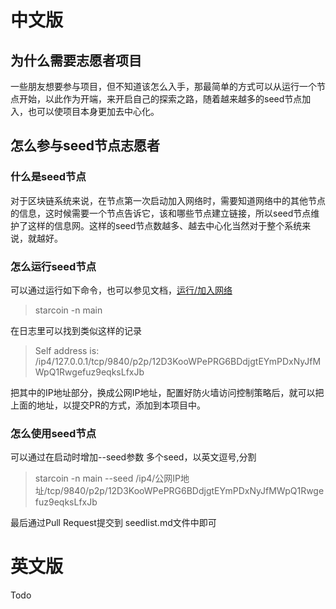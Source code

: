 # 中文版

## 为什么需要志愿者项目
一些朋友想要参与项目，但不知道该怎么入手，那最简单的方式可以从运行一个节点开始，以此作为开端，来开启自己的探索之路，随着越来越多的seed节点加入，也可以使项目本身更加去中心化。

## 怎么参与seed节点志愿者

### 什么是seed节点
对于区块链系统来说，在节点第一次启动加入网络时，需要知道网络中的其他节点的信息，这时候需要一个节点告诉它，该和哪些节点建立链接，所以seed节点维护了这样的信息网。这样的seed节点数越多、越去中心化当然对于整个系统来说，就越好。

### 怎么运行seed节点
可以通过运行如下命令，也可以参见文档，[运行/加入网络](https://starcoin.org/zh/developer/setup/runnetwork/)
> starcoin -n main

在日志里可以找到类似这样的记录
> Self address is: /ip4/127.0.0.1/tcp/9840/p2p/12D3KooWPePRG6BDdjgtEYmPDxNyJfMWpQ1Rwgefuz9eqksLfxJb

把其中的IP地址部分，换成公网IP地址，配置好防火墙访问控制策略后，就可以把上面的地址，以提交PR的方式，添加到本项目中。

### 怎么使用seed节点
可以通过在启动时增加--seed参数 多个seed，以英文逗号,分割
> starcoin -n main --seed /ip4/公网IP地址/tcp/9840/p2p/12D3KooWPePRG6BDdjgtEYmPDxNyJfMWpQ1Rwgefuz9eqksLfxJb

最后通过Pull Request提交到 seedlist.md文件中即可

# 英文版

Todo
